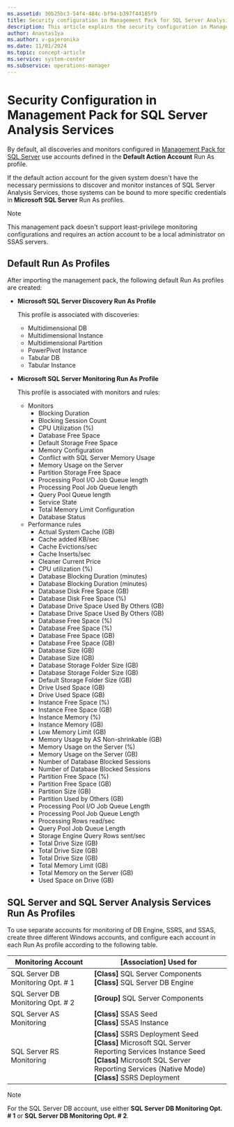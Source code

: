 ```yaml
---
ms.assetid: 30b25bc3-54f4-484c-bf94-b397f44185f9
title: Security configuration in Management Pack for SQL Server Analysis Services
description: This article explains the security configuration in Management Pack for SQL Server Analysis Services
author: Anastas1ya
ms.author: v-gajeronika
ms.date: 11/01/2024
ms.topic: concept-article
ms.service: system-center
ms.subservice: operations-manager
---
```


# Security Configuration in Management Pack for SQL Server Analysis Services

By default, all discoveries and monitors configured in [Management Pack for SQL Server](sql-server-management-pack-supported-configuration.md) use accounts defined in the **Default Action Account** Run As profile.

If the default action account for the given system doesn't have the necessary permissions to discover and monitor instances of SQL Server Analysis Services, those systems can be bound to more specific credentials in **Microsoft SQL Server** Run As profiles.

>[!NOTE]
>This management pack doesn't support least-privilege monitoring configurations and requires an action account to be a local administrator on SSAS servers.

## Default Run As Profiles

After importing the management pack, the following default Run As profiles are created:

- **Microsoft SQL Server Discovery Run As Profile**

    This profile is associated with discoveries:

    - Multidimensional DB
    - Multidimensional Instance
    - Multidimensional Partition
    - PowerPivot Instance
    - Tabular DB
    - Tabular Instance

- **Microsoft SQL Server Monitoring Run As Profile**

    This profile is associated with monitors and rules:

    - Monitors
        - Blocking Duration
        - Blocking Session Count
        - CPU Utilization (%)
        - Database Free Space
        - Default Storage Free Space
        - Memory Configuration
        - Conflict with SQL Server Memory Usage
        - Memory Usage on the Server
        - Partition Storage Free Space
        - Processing Pool I/O Job Queue length
        - Processing Pool Job Queue length
        - Query Pool Queue length
        - Service State
        - Total Memory Limit Configuration
        - Database Status
    - Performance rules
        - Actual System Cache (GB)
        - Cache added KB/sec
        - Cache Evictions/sec
        - Cache Inserts/sec
        - Cleaner Current Price
        - CPU utilization (%)
        - Database Blocking Duration (minutes)
        - Database Blocking Duration (minutes)
        - Database Disk Free Space (GB)
        - Database Disk Free Space (%)
        - Database Drive Space Used By Others (GB)
        - Database Drive Space Used By Others (GB)
        - Database Free Space (%)
        - Database Free Space (%)
        - Database Free Space (GB)
        - Database Free Space (GB)
        - Database Size (GB)
        - Database Size (GB)
        - Database Storage Folder Size (GB)
        - Database Storage Folder Size (GB)
        - Default Storage Folder Size (GB)
        - Drive Used Space (GB)
        - Drive Used Space (GB)
        - Instance Free Space (%)
        - Instance Free Space (GB)
        - Instance Memory (%)
        - Instance Memory (GB)
        - Low Memory Limit (GB)
        - Memory Usage by AS Non-shrinkable (GB)
        - Memory Usage on the Server (%)
        - Memory Usage on the Server (GB)
        - Number of Database Blocked Sessions
        - Number of Database Blocked Sessions
        - Partition Free Space (%)
        - Partition Free Space (GB)
        - Partition Size (GB)
        - Partition Used by Others (GB)
        - Processing Pool I/O Job Queue Length
        - Processing Pool Job Queue Length
        - Processing Rows read/sec
        - Query Pool Job Queue Length
        - Storage Engine Query Rows sent/sec
        - Total Drive Size (GB)
        - Total Drive Size (GB)
        - Total Drive Size (GB)
        - Total Memory Limit (GB)
        - Total Memory on the Server (GB)
        - Used Space on Drive (GB)

## SQL Server and SQL Server Analysis Services Run As Profiles

To use separate accounts for monitoring of DB Engine, SSRS, and SSAS, create three different Windows accounts, and configure each account in each Run As profile according to the following table.

|Monitoring Account|[Association] Used for|
|-|-|
|SQL Server DB Monitoring Opt. # 1|**[Class]** SQL Server Components <br/> **[Class]** SQL Server DB Engine|
|SQL Server DB Monitoring Opt. # 2|**[Group]** SQL Server Components|
|SQL Server AS Monitoring|**[Class]** SSAS Seed <br/> **[Class]** SSAS Instance|
|SQL Server RS Monitoring|**[Class]** SSRS Deployment Seed <br/> **[Class]** Microsoft SQL Server Reporting Services Instance Seed <br/> **[Class]** Microsoft SQL Server Reporting Services (Native Mode) <br/> **[Class]** SSRS Deployment|

>[!NOTE]
>For the SQL Server DB account, use either **SQL Server DB Monitoring Opt. # 1** or **SQL Server DB Monitoring Opt. # 2**.
